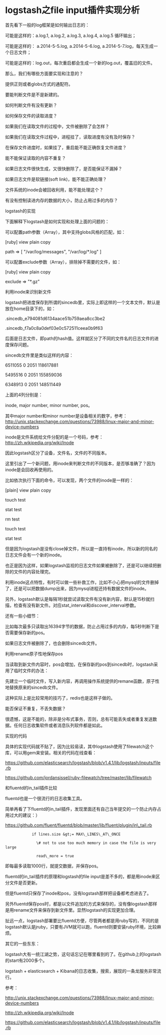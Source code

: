 # logstash之file input插件实现分析

首先看下一般的log框架是如何输出日志的：



可能是这样的：a.log.1,  a.log.2, a.log.3, a.log.4, a.log.5 循环输出；



可能是这样的： a.2014-5-5.log, a.2014-5-6.log, a.2014-5-7.log，每天生成一个日志文件；



可能是这样的：log.out，每次重启都会生成一个新的log.out，覆盖旧的文件。







那么，我们有哪些方面要实现和注意的？



提供正则或者globs方式的通配符。

要能判断文件是不是新建的。

如何判断文件有没有更新？

如何保存文件的读取进度？

如果我们在读取文件的过程中，文件被删除了会怎样？

如果我们在读取文件过程中，进程挂了，读取进度有没有及时保存？

在保存文件进度时，如果挂了，重启能不能正确恢复文件进度？

能不能保证读取的内容不重复？

如果日志文件很快生成，又很快删除了，是否能保证不漏掉？

如果日志文件是软链接\(soft link\)，能不能正确处理？

文件系统的inode会被回收利用，能不能处理这个？

有没有控制读进内存的数据的大小，防止占用过多的内存？

logstash的实现

下面解释下logstash是如何实现和处理上面的问题的：



可以配置path参数（Array），其中支持globs风格的匹配，如：



\[ruby\] view plain copy

path =&gt; \[ "/var/log/messages", "/var/log/\*.log" \]  

可以配置exclude参数（Array），排除掉不需要的文件，如：



\[ruby\] view plain copy

exclude =&gt; "\*.gz"  

利用inode来识别新文件

logstash把进度保存到所谓的sincedb里，实际上即这样的一个文本文件，默认是放在home目录下的，如：



.sincedb\_e794081d6134aace51b759aea8cc3be2



.sincedb\_f7a0c8a0def03e0c572511ceea0b9f63



后面是日志文件，即path的hash值。这样就区分了不同的文件名的日志文件的进度保存问题。



sincedb文件里是类似这样的内容：



6511055 0 2051 118617881

5495516 0 2051 155859036

6348913 0 2051 148511449



上面的4列分别是：



inode, major number, minor number, pos。



其中major number和minor number是设备相关的数字，参考：http://unix.stackexchange.com/questions/73988/linux-major-and-minor-device-numbers



inode是文件系统给文件分配的是一个号码，参考：http://zh.wikipedia.org/wiki/Inode



因此logstash区分了设备，文件名，文件的不同版本。



这里引出了一个新问题，用inode来判断文件的不同版本，是否够准确了？因为inode是会回收再使用的。



比如依次执行下面的命令，可以发现，两个文件的inode是一样的：



\[plain\] view plain copy

touch test  

stat test  

rm test   

touch test  

stat test  

但是因为logstash是没有close掉文件，所以是一直持有inode，所以新的同名的日志文件会有一个新的inode。



也正是因为这样，如果logstash监视的日志文件如果被删除了，还是可以继续把删除的文件的内容处理完。



利用inode这点特性，有时可以做一些补救工作，比如不小心把mysql的文件删掉了，还是可以把数据dump出来，因为mysql进程还持有数据文件的inode。



另外，logstash默认是每隔1秒就尝试读取文件有没有新内容，默认是15秒就扫描，检查有没有新文件。对应stat\_interval和discover\_interval参数。







还有一些小细节：



比如每次最多只读取出16394字节的数据，防止占用过多的内存，每5秒判断下是否需要保存新的pos。



如果日志文件被删除了，也会删除sincedb文件。



利用rename原子性地保存pos

当读取到新文件内容时，pos会增加，在保存新的pos到sincedb时，logstash采用了临时文件的办法：



先建立一个临时文件，写入新内容，再调用操作系统提供的remane函数，原子性地替换原来的sincedb文件。



这种实际上是比较常用的技巧了，redis也是这样子做的。



能否保证不重复，不丢失数据？

很遗憾，这是不能的，除非是分布式事务，否则，总有可能丢失或者重复发送数据。任何日志收集软件或者消息队列软件都是如此。



实现的代码

具体的实现代码就不贴了，因为比较易读，其中logstash使用了filewatch这个库，可以用gem来安装。相关的代码在线查看：



https://github.com/elasticsearch/logstash/blob/v1.4.1/lib/logstash/inputs/file.rb



https://github.com/jordansissel/ruby-filewatch/tree/master/lib/filewatch



和fluentd的in\_tail插件比较

fluentd也是一个很流行的日志收集工具。



简单再看了下fluentd的in\_tail插件，发现里面还有自己当年提交的一个防止内存占用过大的建议：）



https://github.com/fluent/fluentd/blob/master/lib/fluent/plugin/in\_tail.rb



                if lines.size &gt;= MAX\_LINES\_AT\_ONCE

                  \# not to use too much memory in case the file is very large

                  read\_more = true

即每最多读取1000行，就提交数据，并保存pos。

fluentd的in\_tail插件的原理和logstash的file input是差不多的，都是用inode来区分文件是否更新。



但是fluentd只保存了inode和pos，没有logstash那样把设备都考虑进去了。



另外fluentd保存pos时，都是以文件追加的方式来保存的，没有像logstash那样是用rename文件来保存到新文件里。显然logstash的实现更加合理。



扯远一点，logstash部署要比fluentd方便，尽管两者都是用ruby写的，不同的是logstash默认是jruby，只要有JVM就可以跑，fluentd则要安装ruby环境，比较麻烦。



其它的一些东东：

logstash大有一统江湖之势，这句话忘记在哪里看到的了。在github上的logstash的start有2000多个。



logstash + elasticsearch + Kibana的日志收集，搜索，展现的一条龙服务非常流行。



参考：

http://unix.stackexchange.com/questions/73988/linux-major-and-minor-device-numbers



http://zh.wikipedia.org/wiki/Inode



https://github.com/elasticsearch/logstash/blob/v1.4.1/lib/logstash/inputs/file.rb





